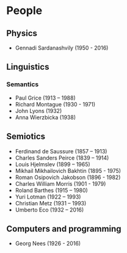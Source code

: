 # People


## Physics
- Gennadi Sardanashvily (1950 - 2016)


## Linguistics

### Semantics
- Paul Grice (1913 – 1988)
- Richard Montague (1930 - 1971)
- John Lyons (1932)
- Anna Wierzbicka (1938)


## Semiotics

- Ferdinand de Saussure (1857 – 1913)
- Charles Sanders Peirce (1839 – 1914)
- Louis Hjelmslev (1899 – 1965)
- Mikhail Mikhailovich Bakhtin (1895 - 1975)
- Roman Osipovich Jakobson (1896 - 1982)
- Charles William Morris (1901 - 1979)
- Roland Barthes (1915 – 1980)
- Yuri Lotman (1922 – 1993)
- Christian Metz (1931 – 1993)
- Umberto Eco (1932 – 2016)


## Computers and programming

- Georg Nees (1926 - 2016)

